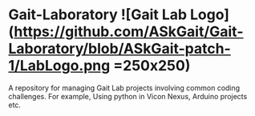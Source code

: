 # Gait-Laboratory ![Gait Lab Logo](https://github.com/ASkGait/Gait-Laboratory/blob/ASkGait-patch-1/LabLogo.png =250x250)

A repository for managing Gait Lab projects involving common coding challenges. For example, Using python in Vicon Nexus, Arduino projects etc.
